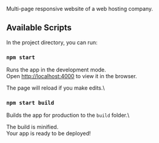 Multi-page responsive website of a web hosting company.

## Available Scripts

In the project directory, you can run:

### `npm start`

Runs the app in the development mode.\
Open [http://localhost:4000](http://localhost:4000) to view it in the browser.

The page will reload if you make edits.\

### `npm start build`

Builds the app for production to the `build` folder.\

The build is minified.\
Your app is ready to be deployed!




